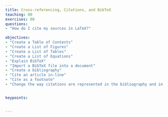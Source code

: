 ```yaml
---
title: Cross-referencing, Citations, and BibTeX
teaching: 00
exercises: 00
questions:
- "How do I cite my sources in LaTeX?"

objectives:
- "Create a Table of Contents"
- "Create a List of Figures"
- "Create a List of Tables"
- "Create a List of Equations"
- "Explain BibTeX"
- "Import a BibTeX file into a document"
- "Create a bibliography"
- "Cite an article in-line"
- "Cite as a footnote"
- "Change the way citations are represented in the bibliography and in the text"


keypoints:


---
```

